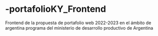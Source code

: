 # -portafolioKY_Frontend
Frontend de la propuesta de portafolio web 2022-2023 en el ámbito de argentina programa del ministerio de desarrollo productivo de Argentina
